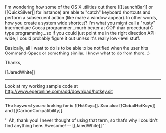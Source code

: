 I'm wondering how some of the OS X utilities out there ([[LaunchBar]] or [[QuickSilver]] for instance) are able to "catch" keyboard shortcuts and perform a subsequent action (like make a window appear). In other words, how you create a system wide shortcut? I'm what you might call a "rusty" intermediate Cocoa programmer...much better at OOP than procedural C type programming...so if you could just point me in the right direction API-wide, I could probably figure it out unless it's really low-level stuff.

Basically, all I want to do is to be able to be notified when the user hits Command-Space or something similar. I know what to do from there. :)

Thanks,

[[JaredWhite]]

----

Look at my working sample code at http://www.egeronline.com/add/download/hotkey.sit

----

The keyword you're looking for is [[HotKeys]]. See also [[GlobalHotKeys]] and [[CarbonCompatibility]].

'' Ah, thank you! I never thought of using that term, so that's why I couldn't find anything here. Awesome! -- [[JaredWhite]] ''